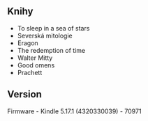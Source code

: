 ## Knihy
- To sleep in a sea of stars 
- Severská mitologie
- Eragon
- The redemption of time
- Walter Mitty
- Good omens
- Prachett

## Version
Firmware - Kindle 5.17.1 (4320330039) - 70971